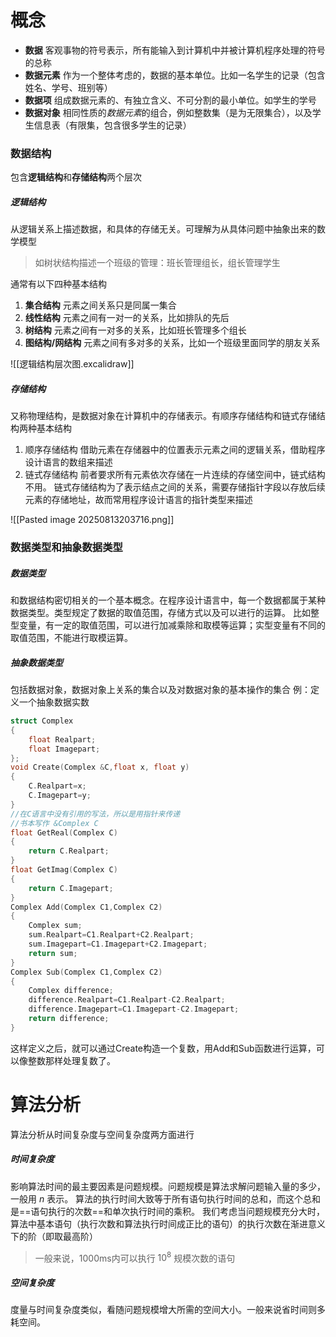 # 概念
- **数据**
	客观事物的符号表示，所有能输入到计算机中并被计算机程序处理的符号的总称
- **数据元素**
	作为一个整体考虑的，数据的基本单位。比如一名学生的记录（包含姓名、学号、班别等）
- **数据项**
	组成数据元素的、有独立含义、不可分割的最小单位。如学生的学号
- **数据对象**
	相同性质的*数据元素*的组合，例如整数集（是为无限集合），以及学生信息表（有限集，包含很多学生的记录）
### 数据结构
包含**逻辑结构**和**存储结构**两个层次
##### 逻辑结构
从逻辑关系上描述数据，和具体的存储无关。可理解为从具体问题中抽象出来的数学模型
>如树状结构描述一个班级的管理：班长管理组长，组长管理学生

通常有以下四种基本结构
1. **集合结构** 
	元素之间关系只是同属一集合
2. **线性结构** 
	元素之间有一对一的关系，比如排队的先后
3. **树结构** 
	元素之间有一对多的关系，比如班长管理多个组长
4. **图结构/网结构** 
	元素之间有多对多的关系，比如一个班级里面同学的朋友关系

![[逻辑结构层次图.excalidraw]]

##### 存储结构
又称物理结构，是数据对象在计算机中的存储表示。有顺序存储结构和链式存储结构两种基本结构
1. 顺序存储结构
	借助元素在存储器中的位置表示元素之间的逻辑关系，借助程序设计语言的数组来描述
2. 链式存储结构
	前者要求所有元素依次存储在一片连续的存储空间中，链式结构不用。
	链式存储结构为了表示结点之间的关系，需要存储指针字段以存放后续元素的存储地址，故而常用程序设计语言的指针类型来描述
	
![[Pasted image 20250813203716.png]]
### 数据类型和抽象数据类型
##### 数据类型
和数据结构密切相关的一个基本概念。在程序设计语言中，每一个数据都属于某种数据类型。类型规定了数据的取值范围，存储方式以及可以进行的运算。
比如整型变量，有一定的取值范围，可以进行加减乘除和取模等运算；实型变量有不同的取值范围，不能进行取模运算。

##### 抽象数据类型
包括数据对象，数据对象上关系的集合以及对数据对象的基本操作的集合
例：定义一个抽象数据实数
```cpp
struct Complex
{
    float Realpart;
    float Imagepart;
};
void Create(Complex &C,float x, float y)
{
    C.Realpart=x;
    C.Imagepart=y;
}
//在C语言中没有引用的写法，所以是用指针来传递
//书本写作 &Complex C
float GetReal(Complex C)
{
    return C.Realpart;
}
float GetImag(Complex C)
{
    return C.Imagepart;
}
Complex Add(Complex C1,Complex C2)
{
    Complex sum;
    sum.Realpart=C1.Realpart+C2.Realpart;
    sum.Imagepart=C1.Imagepart+C2.Imagepart;
    return sum;
}
Complex Sub(Complex C1,Complex C2)
{
    Complex difference;
    difference.Realpart=C1.Realpart-C2.Realpart;
    difference.Imagepart=C1.Imagepart-C2.Imagepart;
    return difference;
}
```
这样定义之后，就可以通过Create构造一个复数，用Add和Sub函数进行运算，可以像整数那样处理复数了。

# 算法分析
算法分析从时间复杂度与空间复杂度两方面进行
##### 时间复杂度
影响算法时间的最主要因素是问题规模。问题规模是算法求解问题输入量的多少，一般用 $n$ 表示。
算法的执行时间大致等于所有语句执行时间的总和，而这个总和是==语句执行的次数==和单次执行时间的乘积。
我们考虑当问题规模充分大时，算法中基本语句（执行次数和算法执行时间成正比的语句）的执行次数在渐进意义下的阶（即取最高阶）
> 一般来说，1000ms内可以执行 $10^8$ 规模次数的语句

##### 空间复杂度
度量与时间复杂度类似，看随问题规模增大所需的空间大小。一般来说省时间则多耗空间。